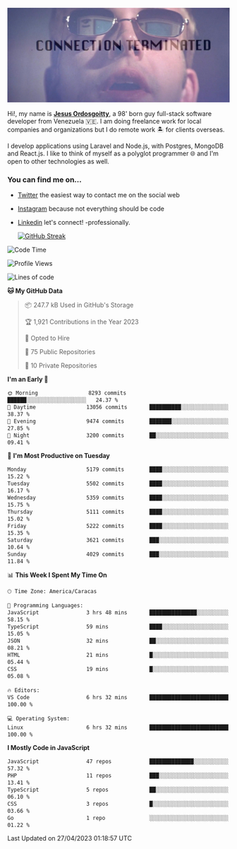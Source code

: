 ![hackers movie reference](./disconnected.jpg)

Hi!, my name is [**Jesus Ordosgoitty**](https://jodaz.xyz), a 98' born guy full-stack software developer from Venezuela 🇻🇪. I am doing freelance work for local companies and organizations but I do remote work 🏝️ for clients overseas. 

I develop applications using Laravel and Node.js, with Postgres, MongoDB and React.js. I like to think of myself as a polyglot programmer 🌐 and I'm open to other technologies as well.

### You can find me on...

- [Twitter](https://twitter.com/jodaz_) the easiest way to contact me on the social web
- [Instagram](https://instagram.com/jodaz_) because not everything should be code
- [Linkedin](https://linkedin.com/in/jodaz) let's connect! -professionally.


    [![GitHub Streak](https://streak-stats.demolab.com?user=jodaz&theme=tokyonight)](https://git.io/streak-stats)

<!--START_SECTION:waka-->
![Code Time](http://img.shields.io/badge/Code%20Time-3%2C865%20hrs%201%20min-blue)

![Profile Views](http://img.shields.io/badge/Profile%20Views-14-blue)

![Lines of code](https://img.shields.io/badge/From%20Hello%20World%20I%27ve%20Written-97.9%20million%20lines%20of%20code-blue)

**🐱 My GitHub Data** 

> 📦 247.7 kB Used in GitHub's Storage 
 > 
> 🏆 1,921 Contributions in the Year 2023
 > 
> 💼 Opted to Hire
 > 
> 📜 75 Public Repositories 
 > 
> 🔑 10 Private Repositories 
 > 
**I'm an Early 🐤** 

```text
🌞 Morning                8293 commits        ██████░░░░░░░░░░░░░░░░░░░   24.37 % 
🌆 Daytime                13056 commits       ██████████░░░░░░░░░░░░░░░   38.37 % 
🌃 Evening                9474 commits        ███████░░░░░░░░░░░░░░░░░░   27.85 % 
🌙 Night                  3200 commits        ██░░░░░░░░░░░░░░░░░░░░░░░   09.41 % 
```
📅 **I'm Most Productive on Tuesday** 

```text
Monday                   5179 commits        ████░░░░░░░░░░░░░░░░░░░░░   15.22 % 
Tuesday                  5502 commits        ████░░░░░░░░░░░░░░░░░░░░░   16.17 % 
Wednesday                5359 commits        ████░░░░░░░░░░░░░░░░░░░░░   15.75 % 
Thursday                 5111 commits        ████░░░░░░░░░░░░░░░░░░░░░   15.02 % 
Friday                   5222 commits        ████░░░░░░░░░░░░░░░░░░░░░   15.35 % 
Saturday                 3621 commits        ███░░░░░░░░░░░░░░░░░░░░░░   10.64 % 
Sunday                   4029 commits        ███░░░░░░░░░░░░░░░░░░░░░░   11.84 % 
```


📊 **This Week I Spent My Time On** 

```text
🕑︎ Time Zone: America/Caracas

💬 Programming Languages: 
JavaScript               3 hrs 48 mins       ███████████████░░░░░░░░░░   58.15 % 
TypeScript               59 mins             ████░░░░░░░░░░░░░░░░░░░░░   15.05 % 
JSON                     32 mins             ██░░░░░░░░░░░░░░░░░░░░░░░   08.21 % 
HTML                     21 mins             █░░░░░░░░░░░░░░░░░░░░░░░░   05.44 % 
CSS                      19 mins             █░░░░░░░░░░░░░░░░░░░░░░░░   05.08 % 

🔥 Editors: 
VS Code                  6 hrs 32 mins       █████████████████████████   100.00 % 

💻 Operating System: 
Linux                    6 hrs 32 mins       █████████████████████████   100.00 % 
```

**I Mostly Code in JavaScript** 

```text
JavaScript               47 repos            ██████████████░░░░░░░░░░░   57.32 % 
PHP                      11 repos            ███░░░░░░░░░░░░░░░░░░░░░░   13.41 % 
TypeScript               5 repos             ██░░░░░░░░░░░░░░░░░░░░░░░   06.10 % 
CSS                      3 repos             █░░░░░░░░░░░░░░░░░░░░░░░░   03.66 % 
Go                       1 repo              ░░░░░░░░░░░░░░░░░░░░░░░░░   01.22 % 
```




 Last Updated on 27/04/2023 01:18:57 UTC
<!--END_SECTION:waka-->
